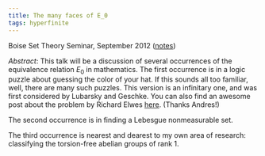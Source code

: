 ```yaml
---
title: The many faces of E_0
tags: hyperfinite
---
```


Boise Set Theory Seminar, September 2012 ([notes](https://drive.google.com/file/d/1b6SV3JXh5FHEK8IQe6xED9Vxaz8ZECP4/view?usp=sharing))<!--more-->

*Abstract*: This talk will be a discussion of several occurrences of the equivalence relation $E_0$ in mathematics. The first occurrence is in a logic puzzle about guessing the color of your hat.  If this sounds all too familiar, well, there are many such puzzles.  This version is an infinitary one, and was first considered by Lubarsky and Geschke.  You can also find an awesome post about the problem by Richard Elwes [here](http://richardelwes.co.uk/2012/05/31/a-hat-game-1/). (Thanks Andres!)

The second occurrence is in finding a Lebesgue nonmeasurable set.

The third occurrence is nearest and dearest to my own area of research: classifying the torsion-free abelian groups of rank 1.
